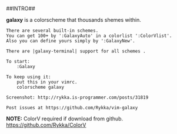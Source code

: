 ##INTRO##

**galaxy** is a colorscheme that thousands shemes within.
    
    There are several built-in schemes.
    You can get 100+ by ':GalaxyAuto' in a colorlist ':ColorVlist'.
    Also you can define yours simply by ':GalaxyNew'.
        
    There are |galaxy-terminal| support for all schemes .

    To start:     
        :Galaxy 

    To keep using it:
        put this in your vimrc.
        colorscheme galaxy

    Screenshot: http://rykka.is-programmer.com/posts/31819

    Post issues at https://github.com/Rykka/vim-galaxy 

**NOTE:**   ColorV required if download from github.
            https://github.com/Rykka/ColorV

